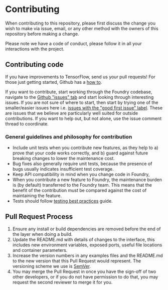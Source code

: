 # Contributing

When contributing to this repository, please first discuss the change you wish to make via issue,
email, or any other method with the owners of this repository before making a change. 

Please note we have a code of conduct, please follow it in all your interactions with the project.

## Contributing code

If you have improvements to TensorFlow, send us your pull requests! For those
just getting started, Github has a
[how to](https://help.github.com/articles/using-pull-requests/).

If you want to contribute, start working through the Foundry codebase,
navigate to the
[Github "issues" tab](https://github.com/MLMI2-CSSI/foundry/issues) and start
looking through interesting issues. If you are not sure of where to start, then
start by trying one of the smaller/easier issues here i.e.
[issues with the "good first issue" label](https://github.com/MLMI2-CSSI/foundry/labels/good%20first%20issue).
These are issues that we believe are particularly well suited for outside
contributions. If you want to help out, but not alone, use the issue
comment thread to coordinate.

### General guidelines and philosophy for contribution

*   Include unit tests when you contribute new features, as they help to a)
    prove that your code works correctly, and b) guard against future breaking
    changes to lower the maintenance cost.
*   Bug fixes also generally require unit tests, because the presence of bugs
    usually indicates insufficient test coverage.
*   Keep API compatibility in mind when you change code in Foundry,
*   When you contribute a new feature to Foundry, the maintenance burden is
    (by default) transferred to the Foundry team. This means that the benefit
    of the contribution must be compared against the cost of maintaining the
    feature.
*   Tests should follow [testing best practices](https://www.tensorflow.org/community/contribute/tests)
    guide.


## Pull Request Process
1. Ensure any install or build dependencies are removed before the end of the layer when doing a 
   build.
2. Update the README.md with details of changes to the interface, this includes new environment 
   variables, exposed ports, useful file locations and container parameters.
3. Increase the version numbers in any examples files and the README.md to the new version that this
   Pull Request would represent. The versioning scheme we use is [SemVer](http://semver.org/).
4. You may merge the Pull Request in once you have the sign-off of two other developers, or if you 
   do not have permission to do that, you may request the second reviewer to merge it for you.
   
   
